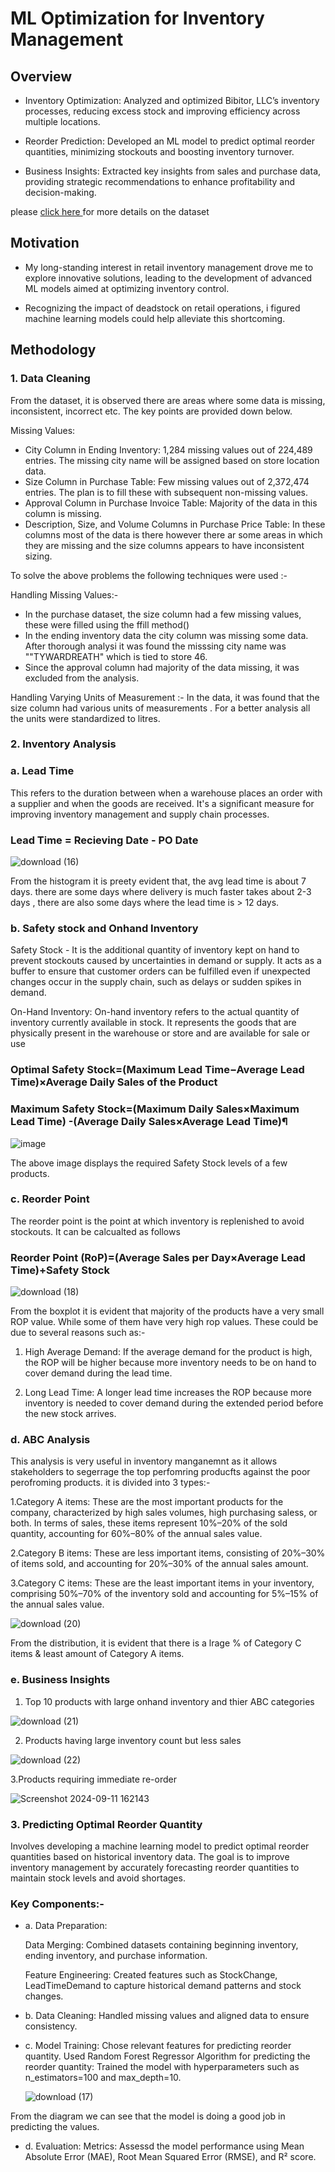 
# ML Optimization for Inventory Management

## Overview

* Inventory Optimization: Analyzed and optimized Bibitor, LLC’s inventory processes, reducing excess stock and improving efficiency across multiple locations.

* Reorder Prediction: Developed an ML model to predict optimal reorder quantities, minimizing stockouts and boosting inventory turnover.

* Business Insights: Extracted key insights from sales and purchase data, providing strategic recommendations to enhance profitability and decision-making.

please [click here ](https://www.kaggle.com/code/abdulmelikhmeda/inventory-purchase-sales-analysis-and-optimization/notebook#2.1-Analysis-of-main-inventory-management-parameters) for  more details on the dataset

## Motivation

* My long-standing interest in retail inventory management drove me to explore innovative solutions, leading to the development of advanced ML models aimed at optimizing inventory control.

 * Recognizing the impact of  deadstock on retail operations, i figured machine learning models could help alleviate this shortcoming.

 ## Methodology
 ### 1. Data Cleaning
 From the dataset, it is observed there are areas where some data is missing, inconsistent, incorrect etc. The key points are provided down below.

 Missing Values:
* City Column in Ending Inventory: 1,284 missing values out of 224,489 entries. The missing city name will be assigned based on store location data.
* Size Column in Purchase Table: Few missing values out of 2,372,474 entries. The plan is to fill these with subsequent non-missing values.
* Approval Column in Purchase Invoice Table: Majority of the data in this column is missing.
* Description, Size, and Volume Columns in Purchase Price Table:  In these columns most of the data is there however there ar some areas in which they are missing  and the size columns appears to have inconsistent sizing.

To solve the above problems the following techniques were used :-

Handling Missing Values:-
* In the purchase dataset, the size column had a few missing values, these were filled using the ffill method()
* In the ending inventory data the city column was missing some data. After thorough analysi it was found the misssing city name was ""TYWARDREATH" which is tied to store 46.
* Since the approval column had majority of the data missing, it was excluded from the analysis.

Handling Varying Units of Measurement :-
In the data, it was found that the size column had various units of measurements . For a better analysis all the units were standardized to litres.

### 2. Inventory Analysis 
### a. Lead Time
This refers to the duration between when a warehouse places an order with a supplier and when the goods are received. It's a significant measure for improving inventory management and supply chain processes.
 ### Lead Time = Recieving Date - PO Date

 ![download (16)](https://github.com/user-attachments/assets/c23ea873-a090-4474-ad07-16ddac9f8ed7)

From the histogram it is preety evident that, the avg lead time is about 7 days. there are some days where delivery is much faster takes about 2-3 days , there are also some days where the lead time is > 12 days.

 ### b. Safety stock and Onhand Inventory
   Safety Stock - It is the additional quantity of inventory kept on hand to prevent stockouts caused by uncertainties in demand or supply. It acts as a buffer to ensure that customer orders can be fulfilled even if unexpected changes occur in the supply chain, such as delays or sudden spikes in demand. 

On-Hand Inventory: On-hand inventory refers to the actual quantity of inventory currently available in stock. It represents the goods that are physically present in the warehouse or store and are available for sale or use
 ### Optimal Safety Stock=(Maximum Lead Time−Average Lead Time)×Average Daily Sales of the Product
### Maximum Safety Stock=(Maximum Daily Sales×Maximum Lead Time) -(Average Daily Sales×Average Lead Time)¶

![image](https://github.com/user-attachments/assets/6777e43c-5462-4e6f-b6ef-9d774143c2f0)

The above image displays the required Safety Stock levels of a few products.

 ### c. Reorder Point
 The reorder point is the point at which inventory is replenished to avoid stockouts. It can be calcualted as follows

 ### Reorder Point (RoP)=(Average Sales per Day×Average Lead Time)+Safety Stock
 
![download (18)](https://github.com/user-attachments/assets/542da326-62e7-45a7-a119-76fd927a7ed0)

From the boxplot it is evident that majority of the products have a very small ROP value. While some of them have very high rop values. These could be due to several reasons such as:-

1) High Average Demand: If the average demand for the product is high, the ROP will be higher because more inventory needs to be on hand to cover demand during the lead time.

2) Long Lead Time: A longer lead time increases the ROP because more inventory is needed to cover demand during the extended period before the new stock arrives.

 ### d. ABC Analysis

 This analysis is very useful in inventory manganemnt as it allows stakeholders to segerrage the top perfomring producfts against the poor perofroming products. it is divided into 3 types:-

1.Category A items: These are the most important products for the company, characterized by high sales volumes, high purchasing saless, or both. In terms of sales, these items represent 10%–20% of the sold quantity, accounting for 60%–80% of the annual sales value.

2.Category B items: These are less important items, consisting of 20%–30% of items sold, and accounting for 20%–30% of the annual sales amount.

3.Category C items: These are the least important items in your inventory, comprising 50%–70% of the inventory sold and accounting for 5%–15% of the annual sales value.

![download (20)](https://github.com/user-attachments/assets/a8195b98-1ba8-40d8-a45d-eb0111b0a30f)

From the distribution, it is evident that there is a lrage % of Category C items & least amount of Category A items.

### e. Business Insights

1. Top 10 products with large onhand inventory and thier ABC categories


![download (21)](https://github.com/user-attachments/assets/abee34cb-8f83-4a79-9d05-6239a858aef3)

2.  Products having large inventory count but less sales

![download (22)](https://github.com/user-attachments/assets/fc596af7-6baa-4c7c-98c7-fb86e63a035a)

3.Products requiring immediate re-order

![Screenshot 2024-09-11 162143](https://github.com/user-attachments/assets/1eb578f7-04dd-4eaf-960f-5a0eca515005)


### 3.  Predicting Optimal Reorder Quantity

Involves developing a machine learning model to predict optimal reorder quantities based on historical inventory data. The goal is to improve inventory management by accurately forecasting reorder quantities to maintain stock levels and avoid shortages.

### Key Components:-

* a.  Data Preparation:

  Data Merging: Combined datasets containing beginning inventory, ending inventory, and    purchase information.

  Feature Engineering: Created features such as StockChange, LeadTimeDemand to capture historical demand patterns and stock changes.

* b.  Data Cleaning: Handled missing values and aligned data to ensure consistency.

* c.  Model Training:
  Chose relevant features for predicting reorder quantity.
  Used Random Forest Regressor Algorithm for predicting the reorder quantity: Trained the model with hyperparameters such as n_estimators=100 and max_depth=10.

  ![download (17)](https://github.com/user-attachments/assets/ce0acfa5-3f15-4123-aaf4-f22b63cb837b)

From the diagram we can see that the model is doing a good job in predicting the values.

* d. Evaluation:
Metrics: Assessd the  model performance using Mean Absolute Error (MAE), Root Mean Squared Error (RMSE), and R² score.

